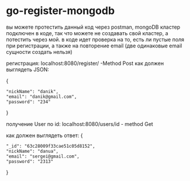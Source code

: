 # go-register-mongodb

вы можете протестить данный код через postman, mongoDB кластер подключен в коде, так что можете не создавать свой кластер, а потестить через мой.
в коде идет проверка на то, есть ли пустые поля при регистрации, а также на повторение email (две одинаковые email сущности создать нельзя)

 регистрация: localhost:8080/register/ -Method Post
 как должен выглядеть JSON:
 
 {
 
    "nickName": "danik",
    "email": "danik@gmail.com",
    "password": "234"

}
 
 получение User по id: localhost:8080/users/id  - method Get 
 
 как должен выглядеть ответ:
 {
 
    "_id": "63c28009f33cae51c05d8152",   
    "nickName": "danua",
    "email": "sergei@gmail.com",
    "password": "2313"

}
